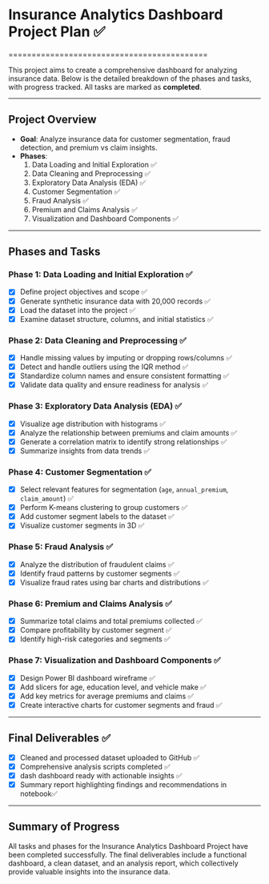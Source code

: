 # Insurance Analytics Dashboard Project Plan ✅
===========================================

This project aims to create a comprehensive dashboard for analyzing insurance data. Below is the detailed breakdown of the phases and tasks, with progress tracked. All tasks are marked as **completed**.

---

## Project Overview
- **Goal**: Analyze insurance data for customer segmentation, fraud detection, and premium vs claim insights.
- **Phases**:
  1. Data Loading and Initial Exploration ✅
  2. Data Cleaning and Preprocessing ✅
  3. Exploratory Data Analysis (EDA) ✅
  4. Customer Segmentation ✅
  5. Fraud Analysis ✅
  6. Premium and Claims Analysis ✅
  7. Visualization and Dashboard Components ✅

---

## Phases and Tasks

### Phase 1: Data Loading and Initial Exploration ✅
- [x] Define project objectives and scope ✅
- [x] Generate synthetic insurance data with 20,000 records ✅
- [x] Load the dataset into the project ✅
- [x] Examine dataset structure, columns, and initial statistics ✅

### Phase 2: Data Cleaning and Preprocessing ✅
- [x] Handle missing values by imputing or dropping rows/columns ✅
- [x] Detect and handle outliers using the IQR method ✅
- [x] Standardize column names and ensure consistent formatting ✅
- [x] Validate data quality and ensure readiness for analysis ✅

### Phase 3: Exploratory Data Analysis (EDA) ✅
- [x] Visualize age distribution with histograms ✅
- [x] Analyze the relationship between premiums and claim amounts ✅
- [x] Generate a correlation matrix to identify strong relationships ✅
- [x] Summarize insights from data trends ✅

### Phase 4: Customer Segmentation ✅
- [x] Select relevant features for segmentation (`age`, `annual_premium`, `claim_amount`) ✅
- [x] Perform K-means clustering to group customers ✅
- [x] Add customer segment labels to the dataset ✅
- [x] Visualize customer segments in 3D ✅

### Phase 5: Fraud Analysis ✅
- [x] Analyze the distribution of fraudulent claims ✅
- [x] Identify fraud patterns by customer segments ✅
- [x] Visualize fraud rates using bar charts and distributions ✅

### Phase 6: Premium and Claims Analysis ✅
- [x] Summarize total claims and total premiums collected ✅
- [x] Compare profitability by customer segment ✅
- [x] Identify high-risk categories and segments ✅

### Phase 7: Visualization and Dashboard Components ✅
- [x] Design Power BI dashboard wireframe ✅
- [x] Add slicers for age, education level, and vehicle make ✅
- [x] Add key metrics for average premiums and claims ✅
- [x] Create interactive charts for customer segments and fraud ✅

---

## Final Deliverables ✅
- [x] Cleaned and processed dataset uploaded to GitHub ✅
- [x] Comprehensive analysis scripts completed ✅
- [x] dash dashboard ready with actionable insights ✅
- [x] Summary report highlighting findings and recommendations in notebook✅

---

## Summary of Progress
All tasks and phases for the Insurance Analytics Dashboard Project have been completed successfully. The final deliverables include a functional dashboard, a clean dataset, and an analysis report, which collectively provide valuable insights into the insurance data.

